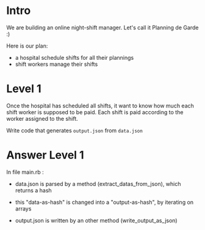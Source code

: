 # Intro

We are building an online night-shift manager. Let's call it Planning de Garde :)

Here is our plan:
- a hospital schedule shifts for all their plannings
- shift workers manage their shifts

# Level 1

Once the hospital has scheduled all shifts, it want to know how much each shift worker is supposed to be paid.
Each shift is paid according to the worker assigned to the shift.

Write code that generates `output.json` from `data.json`



# Answer Level 1

In file main.rb :

- data.json is parsed by a method (extract_datas_from_json), which returns a hash

- this "data-as-hash" is changed into a "output-as-hash", by iterating on arrays

- output.json is written by an other method (write_output_as_json)




